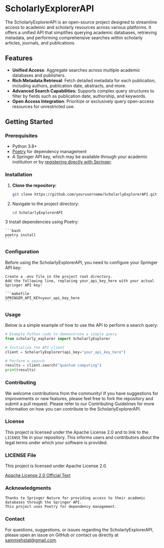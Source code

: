 # ScholarlyExplorerAPI

The ScholarlyExplorerAPI is an open-source project designed to streamline access to academic and scholarly resources across various platforms. It offers a unified API that simplifies querying academic databases, retrieving metadata, and performing comprehensive searches within scholarly articles, journals, and publications.

## Features

- **Unified Access**: Aggregate searches across multiple academic databases and publishers.
- **Rich Metadata Retrieval**: Fetch detailed metadata for each publication, including authors, publication date, abstracts, and more.
- **Advanced Search Capabilities**: Supports complex query structures to filter by fields such as publication date, authorship, and keywords.
- **Open Access Integration**: Prioritize or exclusively query open-access resources for unrestricted use.

## Getting Started

### Prerequisites

- Python 3.8+
- [Poetry](https://python-poetry.org/) for dependency management
- A Springer API key, which may be available through your academic institution or by [registering directly with Springer](https://developer.springernature.com/).

### Installation

1. **Clone the repository:**
   ```bash
   git clone https://github.com/yourusername/ScholarlyExplorerAPI.git
   ```
2.  Navigate to the project directory:

    ```bash
    cd ScholarlyExplorerAPI
    ```
   
3  Install dependencies using Poetry:

    ```bash
    poetry install
    ```
### Configuration

Before using the ScholarlyExplorerAPI, you need to configure your Springer API key:

    Create a .env file in the project root directory.
    Add the following line, replacing your_api_key_here with your actual Springer API key:

    ```makefile
    SPRINGER_API_KEY=your_api_key_here
    ```
### Usage

Below is a simple example of how to use the API to perform a search query:

```python
# Example Python code to demonstrate a simple query
from scholarly_explorer import ScholarlyExplorer

# Initialize the API client
client = ScholarlyExplorer(api_key="your_api_key_here")

# Perform a search
results = client.search("quantum computing")
print(results)
```

### Contributing

We welcome contributions from the community! If you have suggestions for improvements or new features, please feel free to fork the repository and submit a pull request. Please refer to our Contributing Guidelines for more information on how you can contribute to the ScholarlyExplorerAPI.

### License

This project is licensed under the Apache License 2.0 and to link to the `LICENSE` file in your repository. This informs users and contributors about the legal terms under which your software is provided.

### LICENSE File

This project is licensed under Apache License 2.0.

[Apache License 2.0 Official Text](http://www.apache.org/licenses/LICENSE-2.0)


### Acknowledgments

    Thanks to Springer Nature for providing access to their academic databases through the Springer API.
    This project uses Poetry for dependency management.

### Contact

For questions, suggestions, or issues regarding the ScholarlyExplorerAPI, please open an issue on GitHub or contact us directly at sammiehstat@gmail.com.
